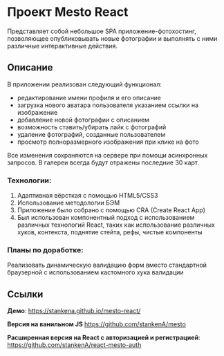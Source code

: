 # Проект Mesto React

Представляет собой небольшое SPA приложение-фотохостинг, позволяющее опубликовывать новые фотографии и выполнять с ними различные интерактивные действия.

## Описание

В приложении реализован следующий функционал: 
- редактирование имени профиля и его описание
- загрузка нового аватара пользователя указанием ссылки на изображение
- добавление новой фотографии с описанием
- возможность ставить/убирать лайк с фотографий
- удаление фотографий, созданные пользователем 
- просмотр полноразмерного изображения при клике на фото

Все изменения сохраняются на сервере при помощи асинхронных запросов.
В галереи всегда будут отражены последние 30 карт.

### Технологии: 

1. Адаптивная вёрсткая с помощью HTML5/CSS3
2. Использование методологии БЭМ
3. Приложение было собрано с помощью CRA (Create React App)
4. Был использован компонентный подход с использованием различных технологий React, таких как использование различных хуков, контекста, поднятие стейта, рефы, чистые компоненты

### Планы по доработке: 

Реализовать динамическую валидацию форм вместо стандартной браузерной с использованием кастомного хука валидации

## Ссылки

**Демо**: https://stankena.github.io/mesto-react/

**Версия на ванильном JS** https://github.com/stankenA/mesto

**Расширенная версия на React с авторизацией и регистрацией**: https://github.com/stankenA/react-mesto-auth
